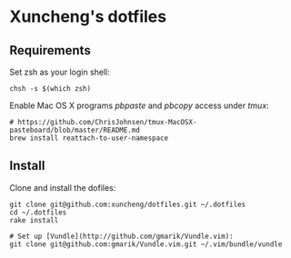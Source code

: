 Xuncheng's dotfiles
===================

Requirements
------------

Set zsh as your login shell:

    chsh -s $(which zsh)

Enable Mac OS X programs *pbpaste* and *pbcopy* access under *tmux*:

    # https://github.com/ChrisJohnsen/tmux-MacOSX-pasteboard/blob/master/README.md
    brew install reattach-to-user-namespace

Install
------------

Clone and install the dofiles:

    git clone git@github.com:xuncheng/dotfiles.git ~/.dotfiles
    cd ~/.dotfiles
    rake install

    # Set up [Vundle](http://github.com/gmarik/Vundle.vim):
    git clone git@github.com:gmarik/Vundle.vim.git ~/.vim/bundle/vundle
